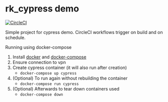 # rk_cypress demo

[![CircleCI](https://circleci.com/gh/rakazirut/rk_cypress.svg?style=shield&circle-token=ef935c1a1652cae540c3cf43c68318e2351c7cec)](https://circleci.com/gh/rakazirut/rk_cypress/tree/main)

Simple project for cypress demo. CircleCI workflows trigger on build and on schedule.

Running using docker-compose
1. Install [docker]('https://docs.docker.com/get-docker/') and [docker-compose]('https://docs.docker.com/compose/install/')
2. Ensure connection to vpn
3. Create cypress container (it will also run after creation)
    - `docker-compose up cypress`
4. (Optional) To run again without rebuilding the container
    - `docker-compose run cypress`
5. (Optional) Afterwards to tear down containers used
    - `docker-compose down`